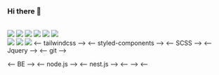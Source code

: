 ### Hi there 👋

<!--
**kimGyeongSeok-web/kimGyeongSeok-web** is a ✨ _special_ ✨ repository because its `README.md` (this file) appears on your GitHub profile.

Here are some ideas to get you started:

- 🔭 I’m currently working on ...
- 🌱 I’m currently learning ...
- 👯 I’m looking to collaborate on ...
- 🤔 I’m looking for help with ...
- 💬 Ask me about ...
- 📫 How to reach me: ...
- 😄 Pronouns: ...
- ⚡ Fun fact: ...
-->
<br/>
<img src="https://img.shields.io/badge/React-61DAFB?style=flat&logo=react&logoColor=white"/>
<img src="https://img.shields.io/badge/Next-000000?style=flat&logo=nextdotjs&logoColor=white"/>
<img src="https://img.shields.io/badge/JavaScript-F7DF1E?style=flat&logo=javascript&logoColor=white"/>
<img src="https://img.shields.io/badge/TypeScript-3178C6?style=flat&logo=typescript&logoColor=white"/>
<img src="https://img.shields.io/badge/ReactQuery-FF4154?style=flat&logo=reactquery&logoColor=white"/>
<img src="https://img.shields.io/badge/Recoil-3578E5?style=flat&logo=recoil&logoColor=white"/>

<br/>

<img src="https://img.shields.io/badge/Emotion-3578E5?style=flat&logo=recoil&logoColor=white"/>
<img src="https://img.shields.io/badge/TailwindCSS-3578E5?style=flat&logo=recoil&logoColor=white"/>
<img src="https://img.shields.io/badge/SASS-CC6699?style=flat&logo=sass&logoColor=white"/>
<-- tailwindcss -->
<-- styled-components -->
<-- SCSS -->
<-- Jquery -->
<-- git -->

<-- BE -->
<-- node.js -->
<-- nest.js -->
<-- -->
<--
